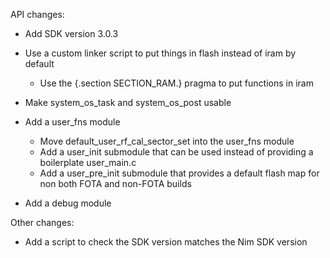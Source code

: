 API changes:

* Add SDK version 3.0.3
* Use a custom linker script to put things in flash instead of iram by default

  - Use the {.section SECTION_RAM.} pragma to put functions in iram

* Make system_os_task and system_os_post usable
* Add a user_fns module

  - Move default_user_rf_cal_sector_set into the user_fns module
  - Add a user_init submodule that can be used instead of providing
    a boilerplate user_main.c
  - Add a user_pre_init submodule that provides a default flash map
    for non both FOTA and non-FOTA builds

* Add a debug module

Other changes:

* Add a script to check the SDK version matches the Nim SDK version
